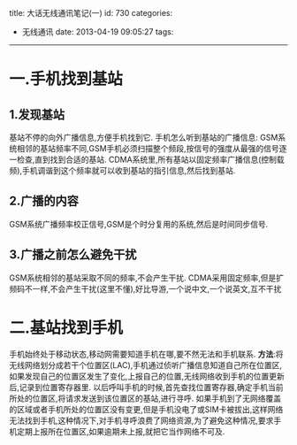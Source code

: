 title: 大话无线通讯笔记(一)
id: 730
categories:
  - 无线通讯
date: 2013-04-19 09:05:27
tags:
---

# 一.手机找到基站

## 1.发现基站

基站不停的向外广播信息,方便手机找到它.
手机怎么听到基站的广播信息:
GSM系统相邻的基站频率不同,GSM手机必须扫描整个频段,按信号的强度从最强的信号逐一检查,直到找到合适的基站.
CDMA系统里,所有基站以固定频率广播信息(控制载频),手机调谐到这个频率就可以收到基站的指引信息,然后找到基站.

## 2.广播的内容

GSM系统广播频率校正信号,GSM是个时分复用的系统,然后是时间同步信号.

## 3.广播之前怎么避免干扰

GSM系统相邻的基站采取不同的频率,不会产生干扰.
CDMA采用固定频率,但是扩频码不一样,不会产生干扰(这里不懂),好比导游,一个说中文,一个说英文,互不干扰
<!--more-->

# 二.基站找到手机

手机始终处于移动状态,移动网需要知道手机在哪,要不然无法和手机联系.
**方法**:将无线网络划分成若干个位置区(LAC),手机通过侦听广播信息知道自己所在位置区,如果发现自己的位置区发生了变化,上报自己的位置,无线网络收到手机的位置更新后,记录到位置寄存器里.
以后呼叫手机的时候,首先查找位置寄存器,确定手机当前所处的位置区,将请求发送到该位置区的基站,进行寻呼.
如果手机到了无网络覆盖的区域或者手机所处的位置区没有变更,但是手机没电了或SIM卡被拔出,这样网络无法找到手机,这种情况下,对手机寻呼浪费了网络资源,为了避免这种情况,要求手机定期上报所在位置区,如果逾期未上报,就把它当作网络不可及.

